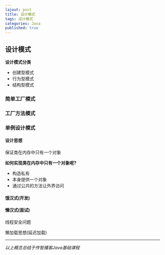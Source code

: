 ```yaml
---  
lajout: post  
title: 设计模式  
tags: 设计模式  
categories: Java  
published: true  
---  
```


## 设计模式

**设计模式分类**

* 创建型模式
* 行为型模式
* 结构型模式

### 简单工厂模式

### 工厂方法模式

### 单例设计模式

#### 设计思想

保证类在内存中只有一个对象

**如何实现类在内存中只有一个对象呢?**

* 构造私有
* 本身提供一个对象
* 通过公共的方法让外界访问

#### 饿汉式(开发)

#### 懒汉式(面试)

线程安全问题

懒加载思想(延迟加载)


----------

*以上概念总结于传智播客Java基础课程*